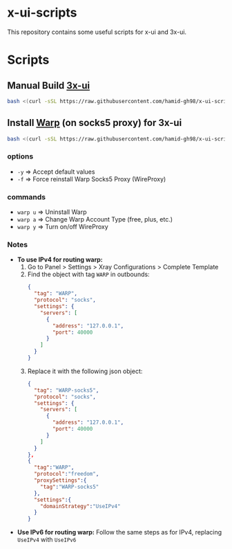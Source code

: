 # x-ui-scripts

This repository contains some useful scripts for x-ui and 3x-ui.

# Scripts

## Manual Build [3x-ui](https://github.com/MHSanaei/3x-ui)

```sh
bash <(curl -sSL https://raw.githubusercontent.com/hamid-gh98/x-ui-scripts/main/build_3x-ui.sh)
```

## Install [Warp](https://github.com/fscarmen/warp) (on socks5 proxy) for 3x-ui

```sh
bash <(curl -sSL https://raw.githubusercontent.com/hamid-gh98/x-ui-scripts/main/install_warp_proxy.sh)
```

### options

- `-y` => Accept default values
- `-f` => Force reinstall Warp Socks5 Proxy (WireProxy)

### commands

- `warp u` => Uninstall Warp
- `warp a` => Change Warp Account Type (free, plus, etc.)
- `warp y` => Turn on/off WireProxy

### Notes

- **To use IPv4 for routing warp:**
  1. Go to Panel > Settings > Xray Configurations > Complete Template
  2. Find the object with tag `WARP` in outbounds:
     ```json
     {
       "tag": "WARP",
       "protocol": "socks",
       "settings": {
         "servers": [
           {
             "address": "127.0.0.1",
             "port": 40000
           }
         ]
       }
     }
     ```
  3. Replace it with the following json object:
     ```json
     {
       "tag": "WARP-socks5",
       "protocol": "socks",
       "settings": {
         "servers": [
           {
             "address": "127.0.0.1",
             "port": 40000
           }
         ]
       }
     },
     {
       "tag":"WARP",
       "protocol":"freedom",
       "proxySettings":{
         "tag":"WARP-socks5"
       },
       "settings":{
         "domainStrategy":"UseIPv4"
       }
     }
     ```
- **Use IPv6 for routing warp:** Follow the same steps as for IPv4, replacing `UseIPv4` with `UseIPv6`
